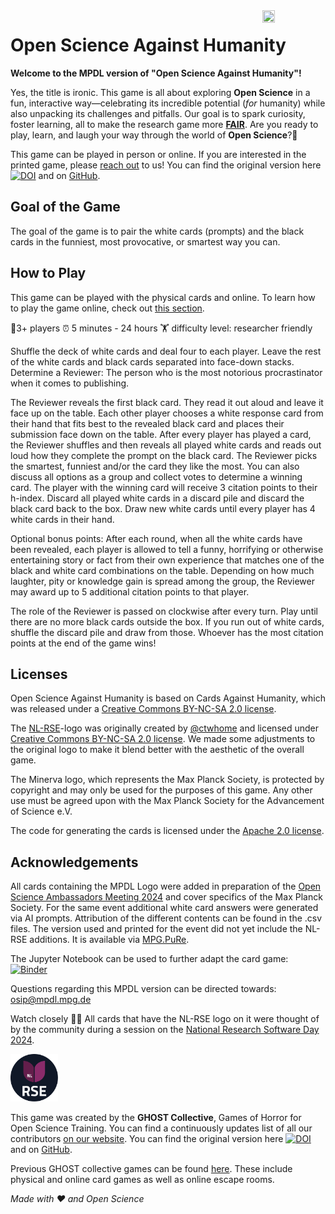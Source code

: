 
<img src="images/GHOST.gif" width="20%" height="20%" align="right">

# Open Science Against Humanity

**Welcome to the MPDL version of "Open Science Against Humanity"!**

Yes, the title is ironic. This game is all about exploring **Open Science** in a fun, interactive way—celebrating its incredible potential (*for* humanity) while also unpacking its challenges and pitfalls. Our goal is to spark curiosity, foster learning, all to make the research game more [**FAIR**](https://www.go-fair.org/fair-principles/).
Are you ready to play, learn, and laugh your way through the world of **Open Science**?🙌

This game can be played in person or online. If you are interested in the printed game, please [reach out](rdm@vu.nl) to us!
You can find the original version here [![DOI](https://zenodo.org/badge/DOI/10.5281/zenodo.10017280.svg)](https://doi.org/10.5281/zenodo.10017280) and on [GitHub](https://github.com/ubvu/OpenScienceAgainstHumanity).

## Goal of the Game

The goal of the game is to pair the white cards (prompts) and the black cards in the funniest, most provocative, or smartest way you can.

## How to Play

This game can be played with the physical cards and online. To learn how to play the game online, check out [this section](#playing-online).

🧍3+ players		⏰ 5 minutes - 24 hours	🏋️ difficulty level: researcher friendly

Shuffle the deck of white cards and deal four to each player. Leave the rest of the white cards and black cards separated into face-down stacks. Determine a Reviewer: The person who is the most notorious procrastinator when it comes to publishing.

The Reviewer reveals the first black card. They read it out aloud and leave it face up on the table. Each other player chooses a white response card from their hand that fits best to the revealed black card and places their submission face down on the table. After every player has played a card, the Reviewer shuffles and then reveals all played white cards and reads out loud how they complete the prompt on the black card. The Reviewer picks the smartest, funniest and/or the card they like the most. You can also discuss all options as a group and collect votes to determine a winning card. The player with the winning card will receive 3 citation points to their h-index.
Discard all played white cards in a discard pile and discard the black card back to the box. Draw new white cards until every player has 4 white cards in their hand.

Optional bonus points: After each round, when all the white cards have been revealed, each player is allowed to tell a funny, horrifying or otherwise entertaining story or fact from their own experience that matches one of the black and white card combinations on the table. Depending on how much laughter, pity or knowledge gain is spread among the group, the Reviewer may award up to 5 additional citation points to that player.

The role of the Reviewer is passed on clockwise after every turn. Play until there are no more black cards outside the box. If you run out of white cards, shuffle the discard pile and draw from those. Whoever has the most citation points at the end of the game wins!


## Licenses

Open Science Against Humanity is based on Cards Against Humanity, which was released under a [Creative Commons BY-NC-SA 2.0 license](https://creativecommons.org/licenses/by-nc-sa/2.0/).

The [NL-RSE](https://nl-rse.org/)-logo was originally created by [@ctwhome](https://www.ctwhome.com) and licensed under [Creative Commons BY-NC-SA 2.0 license](https://creativecommons.org/licenses/by-nc-sa/2.0/). We made some adjustments to the original logo to make it blend better with the aesthetic of the overall game.

The Minerva logo, which represents the Max Planck Society, is protected by copyright and may only be used for the purposes of this game. Any other use must be agreed upon with the Max Planck Society for the Advancement of Science e.V. 

The code for generating the cards is licensed under the [Apache 2.0 license](https://www.apache.org/licenses/LICENSE-2.0).

## Acknowledgements

All cards containing the MPDL Logo were added in preparation of the [Open Science Ambassadors Meeting 2024](https://osip.mpdl.mpg.de/open-science-ambassadors/osa-meeting-2024/) and cover specifics of the Max Planck Society. For the same event additional white card answers were generated via AI prompts. 
Attribution of the different contents can be found in the .csv files. The version used and printed for the event did not yet include the NL-RSE additions. It is available via [MPG.PuRe](https://hdl.handle.net/21.11116/0000-0010-6D15-D). 

The Jupyter Notebook can be used to further adapt the card game: [![Binder](https://mybinder.org/badge_logo.svg)](https://mybinder.org/v2/gh/MPDL/OpenScienceAgainstHumanity/HEAD)

Questions regarding this MPDL version can be directed towards: [osip@mpdl.mpg.de](mailto:osip@mpdl.mpg.de)

Watch closely 🕵️‍♀️ All cards that have the NL-RSE logo on it were thought of by the community during a session on the [National Research Software Day 2024](https://www.esciencecenter.nl/national-research-software-day-2024/).

<img src="nlrse_whitelogo.png" width="15%" height="15%">

This game was created by the **GHOST Collective**, Games of Horror for Open Science Training. You can find a continuously updates list of all our contributors [on our website](https://ghostcollective.github.io/).
You can find the original version here [![DOI](https://zenodo.org/badge/DOI/10.5281/zenodo.10017280.svg)](https://doi.org/10.5281/zenodo.10017280) and on [GitHub](https://github.com/ubvu/OpenScienceAgainstHumanity).

Previous GHOST collective games can be found [here](https://ghostcollective.github.io/games.html). These include physical and online card games as well as online escape rooms.

*Made with ♥ and Open Science*
